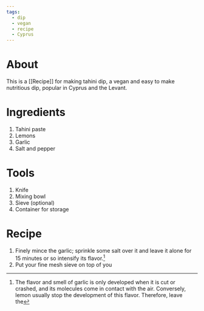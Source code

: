 ```yaml
---
tags:
  - dip
  - vegan
  - recipe
  - Cyprus
---
```

# About
This is a [[Recipe]] for making tahini dip, a vegan and easy to make nutritious dip, popular in Cyprus and the Levant.    
# Ingredients 
1. Tahini paste 
2. Lemons 
3. Garlic 
4. Salt and pepper 

# Tools 
1. Knife 
2. Mixing bowl 
3. Sieve (optional)
4. Container for storage
# Recipe 

1. Finely mince the garlic; sprinkle some salt over it and leave it alone for 15 minutes or so intensify its flavor.[^note]
2. Put your fine mesh sieve on top of you 


[^note]: The flavor and smell of garlic is only developed when it is cut or crashed, and its molecules come in contact with the air. Conversely, lemon usually stop the development of this flavor. Therefore, leave the 

